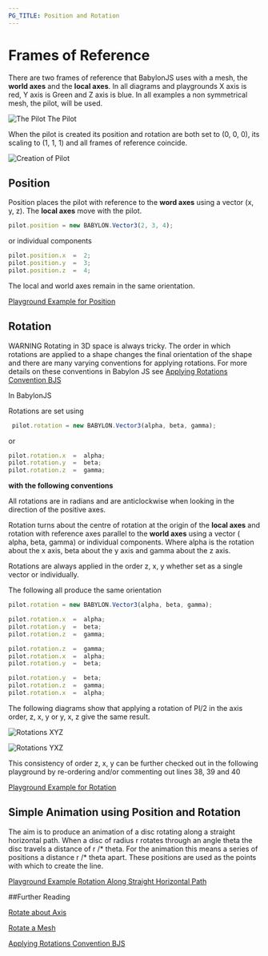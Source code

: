 ```yaml
---
PG_TITLE: Position and Rotation
---
```


# Frames of Reference

There are two frames of reference that BabylonJS uses with a mesh, the **world axes** and the **local axes**. 
In all diagrams and playgrounds X axis is red, Y axis is Green and Z axis is blue. 
In all examples a non symmetrical mesh, the pilot, will be used. 

![The Pilot](/img/pilot.jpg)
The Pilot

When the pilot is created its position and rotation are both set to (0, 0, 0), its scaling to (1, 1, 1) and all frames of reference 
coincide.

![Creation of Pilot](/img/pilot1.jpg)

## Position

Position places the pilot with reference to the **word axes** using a vector (x, y, z). The **local axes** move with the pilot.

```javascript
pilot.position = new BABYLON.Vector3(2, 3, 4);
```

or individual components

```javascript
pilot.position.x  =  2;
pilot.position.y  =  3;
pilot.position.z  =  4;
```

The local and world axes remain in the same orientation.

[Playground Example for Position](http://www.babylonjs-playground.com/#1ZMJQV#1)

## Rotation

WARNING Rotating in 3D space is always tricky. The order in which rotations are applied to a shape changes the final orientation of the shape and 
there are many varying conventions for applying rotations. For more details on these conventions in Babylon JS see [Applying Rotations Convention BJS](/advanced/Applying_Rotations.html)

In BabylonJS 

Rotations are set using

```javascript
 pilot.rotation = new BABYLON.Vector3(alpha, beta, gamma);
``` 
or

```javascript
pilot.rotation.x  =  alpha;
pilot.rotation.y  =  beta;
pilot.rotation.z  =  gamma;
```

**with the following conventions**

All rotations are in radians and are anticlockwise when looking in the direction of the positive axes.

Rotation turns about the centre of rotation at the origin of the **local axes** and rotation with reference axes parallel to the **world axes** using a vector ( alpha, beta, gamma) or individual components. 
Where alpha is the rotation about the x axis, beta about the y axis  and gamma about the z axis. 

Rotations are always applied in the order z, x, y  whether set as a single vector or individually.

The following all produce the same orientation

```javascript
pilot.rotation = new BABYLON.Vector3(alpha, beta, gamma);

pilot.rotation.x  =  alpha;
pilot.rotation.y  =  beta;
pilot.rotation.z  =  gamma;

pilot.rotation.z  =  gamma;
pilot.rotation.x  =  alpha;
pilot.rotation.y  =  beta;

pilot.rotation.y  =  beta;
pilot.rotation.z  =  gamma;
pilot.rotation.x  =  alpha;
```

The following diagrams show that applying a rotation of PI/2 in the axis order, z, x, y  or  y, x, z  give the same result.

![Rotations  XYZ](/img/expected.jpg)

![Rotations YXZ ](/img/actualyxz.jpg)


This consistency of order z, x, y can be further checked out in the following playground by re-ordering and/or commenting out lines 38, 39 and 40

[Playground Example for Rotation](http://www.babylonjs-playground.com/#1ZMJQV#2)

## Simple Animation using Position and Rotation

The aim is to produce an animation of a disc rotating along a straight horizontal path. When a disc of radius r 
rotates through an angle theta the disc travels a distance of r /* theta. For the animation this means a series of positions 
a distance r /* theta apart. These positions are used as the points with which to create the line. 

[Playground Example Rotation Along Straight Horizontal Path](http://www.babylonjs-playground.com/#92EYG#10)

##Further Reading

[Rotate about Axis](/basic/Axis_Rotation.html)

[Rotate a Mesh](/intermediate/Translate.html)

[Applying Rotations Convention BJS](/advanced/Applying_Rotations.html)

